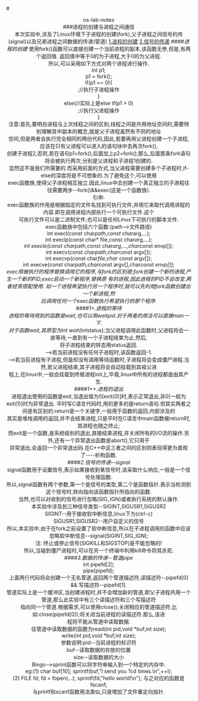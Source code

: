 #<center>os-lab-notes  
###进程的创建与进程之间通信  
    本次实验中,涉及了Linux环境下子进程的创建(fork),父子进程之间信号的传(signal)以及兄弟进程之间数据的传递(管道) 
[1.进程的创建](#进程的创建)
[2.信号的传递](#信号的传递)
####*进程的创建* 
        使用fork()函数可以直接创建一个当前进程的副本,该函数无参,但是,有两个返回值. 返回值中等于0的为子进程,大于0的为父进程.  
    所以,可以采用如下方式对两个进程进行操作.  
        int p1;  
        p1 = fork();  
        if(p1 == 0){  
            ;//执行子进程操作  
        }  
        else{//实际上是else if(p1 > 0)  
            ;//执行父进程操作  
        }  
    注意:首先,要明白进程与上次线程之间的区别,线程之间是共用地址空间的,需要特别理解其中副本的概念,就是父子进程虽然有不同的地址  
    空间,但是两者会执行完全相同的两份代码,因此,若要再用父进程创建一个子进程,应该在只有父进程可以进入的语句块中去再次fork(),  
    创建子进程2,否则,若在语句p1=fork();后面加上p2=fork();那么,后面那条fork语句将会被执行两次,分别是父进程和子进程1创建的.  
    显然这不是我们所需要的.而采用前面的方式,当父进程需要创建多个子进程时,if-else的深度将是不可想象的.为了避免这个,可以使用  
    exec函数族,使得父子进程相互独立.因此,linux中去创建一个真正独立的子进程往往需要两步--fork()&&exec(这是一个函数族).   
    引申:  
        exec函数族的作用是根据指定的文件名找到可执行文件,并用它来取代调用进程的内容.即在调用进程内部执行一个可执行文件.这个  
    可执行文件可以是二进制文件,也可以是任何Linux下可执行的脚本文件.  
        exec函数族中包括六个函数:(path-->文件路径)  
            int execl(const char*path,const char*arg,...);  
            int execlp(const char* file,const char*arg,...);  
            int execle(const char*path,const char*arg,...,char*const envp[]);  
            int execv(const char*path,char*const argv[]);  
            int execvp(const char*file,char* const argv[]);  
            int execve(const char*path,char*const argv[],char*const envp[]);  
        exec用被执行的程序替换调用它的程序,与fork的区别是:fork创建一个新的进程,产生一个新的PID;exec启动一个新程序,替换原
    有的进程,因此进程的PID不会改变.两者经常搭配使用. 如一个进程希望执行另一个程序时,就可以先利用fork函数创建出一个新进程,然  
    后调用任何一个exec函数执行希望执行的那个程序.  
####*1+.进程的等待*  
        进程的等待用到的函数是wait,也可以用waitpid.对于两者的用法可以直接man一下.  
        对于函数wait,其原型为int wait(int*status);当父进程调用此函数时,父进程将会一直等待,一直到有一个子进程结束为止,然后,  
    将子进程结束的转态用status返回.  
        -->若当前进程没有任何子进程时,该函数返回-1.  
        -->若当前进程有子进程,但是却没有调用等待函数时,子进程将会变成僵尸进程.当然,若父进程结束,其子进程将会自动挂载到其祖父进  
    程上,在linux中,一般会挂载到终极进程init上,毕竟,linux中所有的进程都是由其产生.  
####*1++.进程的退出*  
        进程退出使用的函数是exit,当退出值为0[exit(0)]时,表示正常退出,非0[一般为exit(1)]时为异常退出.
        平时写C语言代码时,用的更多的是return语句.但其实两者之间是有区别的:return是一个关键字,一般用于函数的返回,内部涉及的  
    其实是堆栈调用的返回,并不会结束进程,只是平时在C语言中main函数被return时,其进程也随之终止;  
        而exit是一个函数,是系统级别的退出,直接结束进程,并关闭所有的I/O流的操作.另外,还有一个异常退出函数是abort(),它只用于  
    异常退出,会返回一个异常退出码.在C++中这三者之间的区别则表现得更为直观了----析构函数.  
####*2.信号的传递--signal*  
        signal函数用于设置信号,表示如果接收到某信号时,该采取什么响应,一般是一个信号处理函数.  
        所以,signal函数有两个参数,第一个是信号的类型,第二个是函数指针.表示当检测到这个信号时,转向指向该函数指针所指向的函数.  
    当然,也可以对收到的信号进行忽略(SIG_IGN)或者执行系统的默认操作.  
        本实验中涉及到三种信号类型--SIGINT,SIGUSR1,SIGUSR2  
            SIGINT--用于接收软中断信息,linux下为(ctrl-c)  
            SIGUSR1,SIGUSR2--用户自定义的信号  
        所以,本实验中,由于在fork之前设置了软中断信息,所以在子进程调用的函数中应该忽略软中断信息--signal(SIGINT,SIG_IGN);  
    注: 终止或停止信号(SIGKILL和SIGSTOP)是不能忽略的!  
        所以,当碰到僵尸进程时,可以在另一个终端中利用kill命令将其杀死.  
####*3.数据的传递--管道pipe*  
        int pipefd[2];  
        pipe(pipefd);  
        上面两行代码将会创建一个无名管道,返回两个管道描述符,读描述符--pipefd[0] && 写描述符--pipefd[1].  
        管道实际上是一个缓冲区,当创建进程时,并不会增加新的管道,即父子进程共用一个管道,那么此实验中有三个读描述符和三个写描述符  
    指向同一个管道.根据需求,可以使用close();关闭相应的管道描述符.比如:close(pipefd[0]);将关闭当前进程的读描述符.那么,该进  
    程将不能从管道中读取数据.  
        往管道中读取数据的函数为read(int pid,void *buf,int size);  
                            write(int pid,void *buf,int size);  
            参数说明:pid--当前进程的标识符  
                     buf--读取数据的存放的位置  
                     size--读取数据的大小  
        Bingo-->sprint函数可以将字符串输入到一个特定的内存中.  
        eg:(1) char buf[10]; sprintf(buf,"I send you %d times.\n",++i);  
           (2) FILE fd; fd = fopen(...); sprintf(fd,"hello world!\n");
         与之对应的函数是fscanf;  
         与printf和scanf函数用法类似,只是增加了文件重定向指针.  

